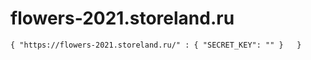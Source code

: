 # flowers-2021.storeland.ru
`
{
    "https://flowers-2021.storeland.ru/" : {
        "SECRET_KEY": ""
    }  
}
`
